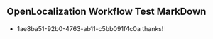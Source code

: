 ## OpenLocalization Workflow Test MarkDown
* 1ae8ba51-92b0-4763-ab11-c5bb091f4c0a thanks!

<!--HONumber=Jul16_HO4-->


